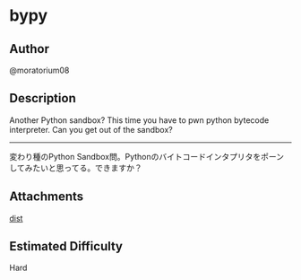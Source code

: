 # bypy

## Author

@moratorium08

## Description

Another Python sandbox? This time you have to pwn python bytecode interpreter.
Can you get out of the sandbox?

--- 

変わり種のPython Sandbox問。Pythonのバイトコードインタプリタをポーンしてみたいと思ってる。できますか？

## Attachments

[dist](dist)

## Estimated Difficulty

Hard

